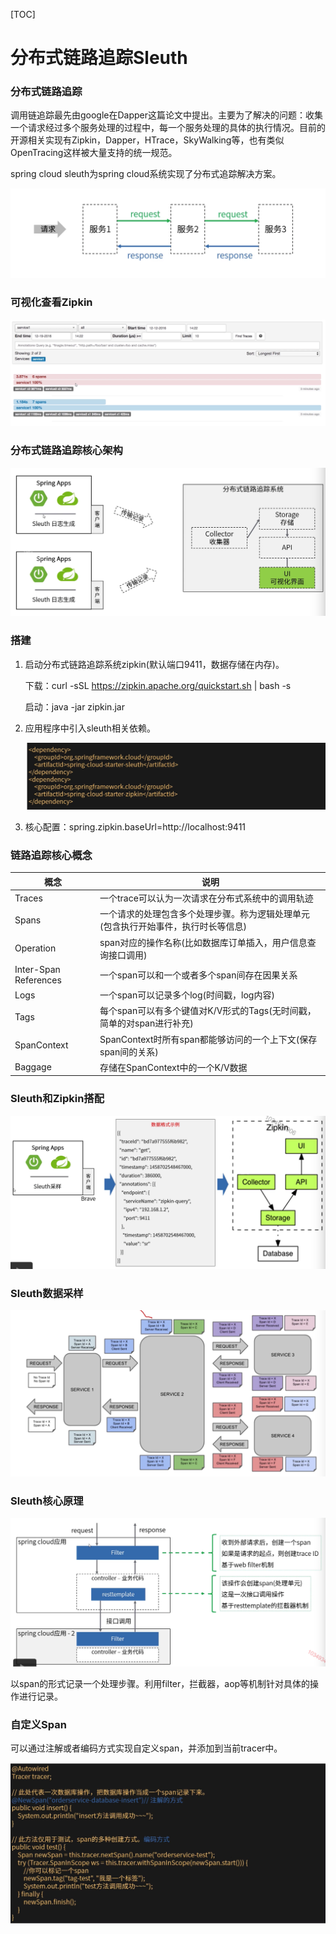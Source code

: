 [TOC]

# 分布式链路追踪Sleuth

### 分布式链路追踪

调用链追踪最先由google在Dapper这篇论文中提出。主要为了解决的问题：收集一个请求经过多个服务处理的过程中，每一个服务处理的具体的执行情况。目前的开源相关实现有Zipkin，Dapper，HTrace，SkyWalking等，也有类似OpenTracing这样被大量支持的统一规范。

spring cloud sleuth为spring cloud系统实现了分布式追踪解决方案。

![image-20191030215933211](assets/image-20191030215933211.png)

### 可视化查看Zipkin

![image-20191030220016868](assets/image-20191030220016868.png)

### 分布式链路追踪核心架构

![image-20191030220048010](assets/image-20191030220048010.png)

### 搭建

1. 启动分布式链路追踪系统zipkin(默认端口9411，数据存储在内存)。

   下载：curl -sSL https://zipkin.apache.org/quickstart.sh | bash -s

   启动：java -jar zipkin.jar

2. 应用程序中引入sleuth相关依赖。

   ![image-20191030220346388](assets/image-20191030220346388.png)

3. 核心配置：spring.zipkin.baseUrl=http://localhost:9411

### 链路追踪核心概念

| 概念                  | 说明                                                         |
| --------------------- | ------------------------------------------------------------ |
| Traces                | 一个trace可以认为一次请求在分布式系统中的调用轨迹            |
| Spans                 | 一个请求的处理包含多个处理步骤。称为逻辑处理单元(包含执行开始事件，执行时长等信息) |
| Operation             | span对应的操作名称(比如数据库订单插入，用户信息查询接口调用) |
| Inter-Span References | 一个span可以和一个或者多个span间存在因果关系                 |
| Logs                  | 一个span可以记录多个log(时间戳，log内容)                     |
| Tags                  | 每个span可以有多个键值对K/V形式的Tags(无时间戳，简单的对span进行补充) |
| SpanContext           | SpanContext时所有span都能够访问的一个上下文(保存span间的关系) |
| Baggage               | 存储在SpanContext中的一个K/V数据                             |

### Sleuth和Zipkin搭配

![image-20191030221502220](assets/image-20191030221502220.png)

### Sleuth数据采样

![image-20191030221543005](assets/image-20191030221543005.png)

### Sleuth核心原理

![image-20191030221637689](assets/image-20191030221637689.png)

以span的形式记录一个处理步骤。利用filter，拦截器，aop等机制针对具体的操作进行记录。

### 自定义Span

可以通过注解或者编码方式实现自定义span，并添加到当前tracer中。

![image-20191030221858537](assets/image-20191030221858537.png)

